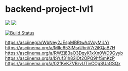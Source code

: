 # backend-project-lvl1

<a href="https://codeclimate.com/github/codeclimate/codeclimate/maintainability"><img src="https://api.codeclimate.com/v1/badges/a99a88d28ad37a79dbf6/maintainability" /></a>
<a href="https://codeclimate.com/github/codeclimate/codeclimate/test_coverage"><img src="https://api.codeclimate.com/v1/badges/a99a88d28ad37a79dbf6/test_coverage" /></a>

[![Build Status](https://travis-ci.org/Luce62006/backend-project-lvl1.svg?branch=master)](https://travis-ci.org/Luce62006/backend-project-lvl1)


   <https://asciineg/a/WbNey2JEspMBRtwA4VcyMiLYr>
   <https://asciinema.org/a/MlIc653lMsrUbnV7r2iKQaB7H>
    <https://asciinema.org/a/RWZj83aO3DqyK1xXn0WD9Gyyb>
    <https://asciinema.org/a/bYuf31h82iOt2OPQ9hfSmKzP>
  <https://asciinema.org/a/02fKvKZVBrvUTivCOgSUaGSQx>
